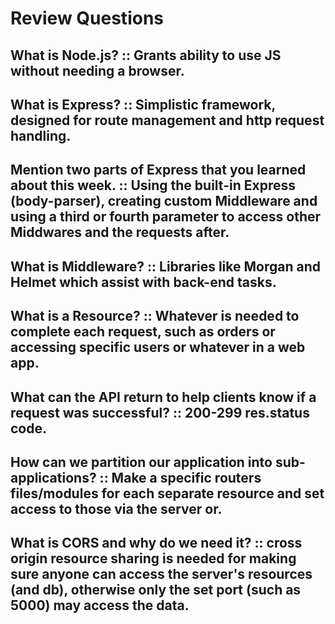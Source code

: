 # Review Questions

## What is Node.js?  :: Grants ability to use JS without needing a browser.

## What is Express? :: Simplistic framework, designed for route management and http request handling.

## Mention two parts of Express that you learned about this week. ::  Using the built-in Express (body-parser), creating custom Middleware and using a third or fourth parameter to access other Middwares and the requests after.

## What is Middleware? :: Libraries like Morgan and Helmet which assist with back-end tasks.

## What is a Resource? :: Whatever is needed to complete each request, such as orders or accessing specific users or whatever in a web app.

## What can the API return to help clients know if a request was successful? :: 200-299 res.status code.

## How can we partition our application into sub-applications? :: Make a specific routers files/modules for each separate resource and set access to those via the server or.

## What is CORS and why do we need it? :: cross origin resource sharing is needed for making sure anyone can access the server's resources (and db), otherwise only the set port (such as 5000) may access the data.
